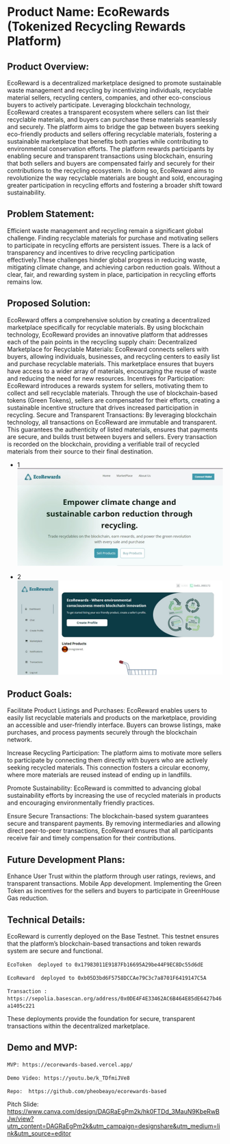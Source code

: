 # Product Name: EcoRewards (Tokenized Recycling Rewards Platform)

## Product Overview:
EcoReward is a decentralized marketplace designed to promote sustainable waste management and recycling by incentivizing individuals, recyclable material sellers, recycling centers, companies, and other eco-conscious buyers to actively participate. Leveraging blockchain technology, EcoReward creates a transparent ecosystem where sellers can list their recyclable materials, and buyers can purchase these materials seamlessly and securely. The platform aims to bridge the gap between buyers seeking eco-friendly products and sellers offering recyclable materials, fostering a sustainable marketplace that benefits both parties while contributing to environmental conservation efforts.
The platform rewards participants by enabling secure and transparent transactions using blockchain, ensuring that both sellers and buyers are compensated fairly and securely for their contributions to the recycling ecosystem. In doing so, EcoReward aims to revolutionize the way recyclable materials are bought and sold, encouraging greater participation in recycling efforts and fostering a broader shift toward sustainability.


## Problem Statement:
Efficient waste management and recycling remain a significant global challenge. Finding recyclable materials for purchase and motivating sellers to participate in recycling efforts are persistent issues. There is a lack of transparency and incentives to drive recycling participation effectively.These challenges hinder global progress in reducing waste, mitigating climate change, and achieving carbon reduction goals. Without a clear, fair, and rewarding system in place, participation in recycling efforts remains low.


## Proposed Solution:
EcoReward offers a comprehensive solution by creating a decentralized marketplace specifically for recyclable materials. By using blockchain technology, EcoReward provides an innovative platform that addresses each of the pain points in the recycling supply chain:
Decentralized Marketplace for Recyclable Materials: EcoReward connects sellers with buyers, allowing individuals, businesses, and recycling centers to easily list and purchase recyclable materials. This marketplace ensures that buyers have access to a wider array of materials, encouraging the reuse of waste and reducing the need for new resources.
Incentives for Participation: EcoReward introduces a rewards system for sellers, motivating them to collect and sell recyclable materials. Through the use of blockchain-based tokens (Green Tokens), sellers are compensated for their efforts, creating a sustainable incentive structure that drives increased participation in recycling.
Secure and Transparent Transactions: By leveraging blockchain technology, all transactions on EcoReward are immutable and transparent. This guarantees the authenticity of listed materials, ensures that payments are secure, and builds trust between buyers and sellers. Every transaction is recorded on the blockchain, providing a verifiable trail of recycled materials from their source to their final destination.


- 1
![Screenshot](./public/screenshot.jpg)

- 2
![Screenshot](./public/screenshot2.jpg)





## Product Goals:
Facilitate Product Listings and Purchases: EcoReward enables users to easily list recyclable materials and products on the marketplace, providing an accessible and user-friendly interface. Buyers can browse listings, make purchases, and process payments securely through the blockchain network.


Increase Recycling Participation: The platform aims to motivate more sellers to participate by connecting them directly with buyers who are actively seeking recycled materials. This connection fosters a circular economy, where more materials are reused instead of ending up in landfills.


Promote Sustainability: EcoReward is committed to advancing global sustainability efforts by increasing the use of recycled materials in products and encouraging environmentally friendly practices.


Ensure Secure Transactions: The blockchain-based system guarantees secure and transparent payments. By removing intermediaries and allowing direct peer-to-peer transactions, EcoReward ensures that all participants receive fair and timely compensation for their contributions.


## Future Development Plans:
Enhance User Trust within the platform through user ratings, reviews, and transparent transactions.
Mobile App development. 
Implementing the Green Token as incentives for the sellers and buyers to participate in GreenHouse Gas reduction.

## Technical Details:
EcoReward is currently deployed on the Base Testnet. This testnet ensures that the platform’s blockchain-based transactions and token rewards system are secure and functional.

`EcoToken  deployed to 0x17983011E9187Fb16695A29be44F9EC8Dc55d6dE `

`EcoReward  deployed to 0xb05D3bd6F5758DCCAe79C3c7a8701F6419147C5A `

`Transaction : https://sepolia.basescan.org/address/0x0DE4F4E33462AC6B464E85dE6427b46a1405c221`

These deployments provide the foundation for secure, transparent transactions within the decentralized marketplace.

## Demo and MVP:

`MVP: https://ecorewards-based.vercel.app/ `


`Demo Video: https://youtu.be/k_TDfmiJVe8`

`Repo:  https://github.com/pheobeayo/ecorewards-based `

Pitch Slide: https://www.canva.com/design/DAGRaEgPm2k/hk0FTDd_3MauN9KbeRwBJw/view?utm_content=DAGRaEgPm2k&utm_campaign=designshare&utm_medium=link&utm_source=editor